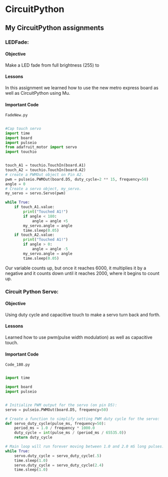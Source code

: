 # CircuitPython
## My CircuitPython assignments

### LEDFade:
#### Objective
Make a LED fade from full brightness (255) to 

#### Lessons
In this assignment we learned how to use the new metro express board as well as CircuitPython using Mu.
#### Important Code
`FadeNew.py`
``` python
    
#Cap touch servo
import time
import board
import pulseio
from adafruit_motor import servo
import touchio


touch_A1 = touchio.TouchIn(board.A1)
touch_A2 = touchio.TouchIn(board.A2)
# create a PWMOut object on Pin A2.
pwm = pulseio.PWMOut(board.D5, duty_cycle=2 ** 15, frequency=50)
angle = 0
# Create a servo object, my_servo.
my_servo = servo.Servo(pwm)

while True:
    if touch_A1.value:
        print("Touched A1!")
        if angle < 180:
            angle = angle +5
        my_servo.angle = angle
        time.sleep(0.05)
    if touch_A2.value:
        print("Touched A1!")
        if angle > 0:
            angle = angle -5
        my_servo.angle = angle
        time.sleep(0.05)
```
Our variable counts up, but once it reaches 6000, it multiplies it by a negative and it counts down until it reaches 2000, where it begins to count up. 

### Circuit Python Servo:
#### Objective
Using duty cycle and capacitive touch to make a servo turn back and forth. 

#### Lessons
Learned how to use pwm(pulse width modulation) as well as capacitive touch. 
#### Important Code
`Code_180.py`
``` python

import time

import board
import pulseio


# Initialize PWM output for the servo (on pin D5):
servo = pulseio.PWMOut(board.D5, frequency=50)

# Create a function to simplify setting PWM duty cycle for the servo:
def servo_duty_cycle(pulse_ms, frequency=50):
    period_ms = 1.0 / frequency * 1000.0
    duty_cycle = int(pulse_ms / (period_ms / 65535.0))
    return duty_cycle

# Main loop will run forever moving between 1.0 and 2.0 mS long pulses:
while True:
    servo.duty_cycle = servo_duty_cycle(.5)
    time.sleep(1.0)
    servo.duty_cycle = servo_duty_cycle(2.4)
    time.sleep(1.0)
